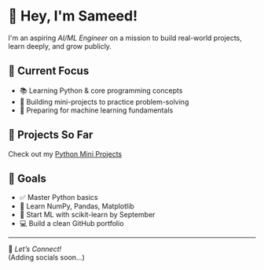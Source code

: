 # 👋 Hey, I'm Sameed!

I'm an aspiring *AI/ML Engineer* on a mission to build real-world projects, learn deeply, and grow publicly.

## 🚀 Current Focus
- 📚 Learning Python & core programming concepts
- 🔨 Building mini-projects to practice problem-solving
- 🧠 Preparing for machine learning fundamentals

## 🧰 Projects So Far
Check out my [Python Mini Projects](https://github.com/yourusername/python-mini-projects)

## 🎯 Goals
- ✅ Master Python basics
- 🧪 Learn NumPy, Pandas, Matplotlib
- 🤖 Start ML with scikit-learn by September
- 💻 Build a clean GitHub portfolio

---

🔗 *Let’s Connect!*  
(Adding socials soon...)
